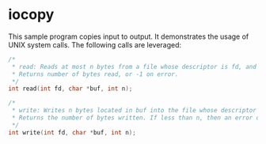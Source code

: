 # iocopy

This sample program copies input to output. It demonstrates the usage of UNIX system calls. The following calls are leveraged:

```c
/*
 * read: Reads at most n bytes from a file whose descriptor is fd, and place contents in buf.
 * Returns number of bytes read, or -1 on error.
 */
int read(int fd, char *buf, int n);

/*
 * write: Writes n bytes located in buf into the file whose descriptor is fd.
 * Returns the number of bytes written. If less than n, then an error occured.
 */
int write(int fd, char *buf, int n);
```
